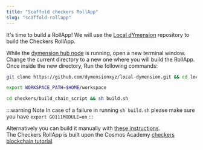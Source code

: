 ```yaml
---
title: "Scaffold checkers RollApp"
slug: "scaffold-rollapp"
---
```


It's time to build a RollApp! We will use the [Local dYmension](https://github.com/dymensionxyz/local-dymension/) repository to build the Checkers RollApp.

While the [dymension hub node](../getting-started/run-a-hub-node.md) is running, open a new terminal window. Change the current directory to a new one where you will build the RollApp.<br/>
Once inside the new directory, Run the following commands:

```sh
git clone https://github.com/dymensionxyz/local-dymension.git && cd local-dymension

export WORKSPACE_PATH=$HOME/workspace

cd checkers/build_chain_script && sh build.sh
```

:::warning Note
In case of a failure in running `sh build.sh` please make sure you have `export GO111MODULE=on`
:::

Alternatively you can build it manually with [these instructions](https://github.com/dymensionxyz/local-dymension/blob/main/checkers/build_chain.md).<br/> The Checkers RollApp is built upon the Cosmos Academy [checkers blockchain tutorial](https://tutorials.cosmos.network/hands-on-exercise/1-ignite-cli/3-stored-game.html).
